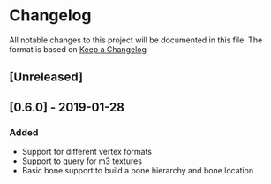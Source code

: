 # Changelog
All notable changes to this project will be documented in this file.
The format is based on [Keep a Changelog](https://keepachangelog.com)

## [Unreleased]

## [0.6.0] - 2019-01-28
### Added
- Support for different vertex formats
- Support to query for m3 textures
- Basic bone support to build a bone hierarchy and bone location